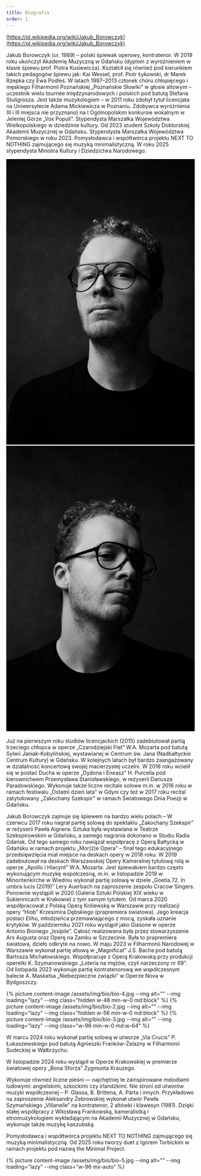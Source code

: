 ```yaml
---
title: Biografia
order: 1
---
```


[https://pl.wikipedia.org/wiki/Jakub_Borowczyk](https://pl.wikipedia.org/wiki/Jakub_Borowczyk)

Jakub Borowczyk (ur. 1989) – polski śpiewak operowy, kontratenor. W 2019 roku
ukończył Akademię Muzyczną w Gdańsku (dyplom z wyróżnieniem w klasie śpiewu
prof. Piotra Kusiewicza). Kształcił się również pod kierunkiem takich pedagogów
śpiewu jak: Kai Wessel, prof. Piotr Łykowski, dr Marek Rzepka czy Ewa Podleś. W
latach 1997–2013 członek chóru chłopięcego i męskiego Filharmonii Poznańskiej
„Poznańskie Słowiki” w głosie altowym – uczestnik wielu tournée międzynarodowych
i polskich pod batutą Stefana Stuligrosza. Jest także muzykologiem – w 2011 roku
zdobył tytuł licencjata na Uniwersytecie Adama Mickiewicza w Poznaniu. Zdobywca
wyróżnienia (II i III miejsca nie przyznano) na I Ogólnopolskim konkursie
wokalnym w Jeleniej Górze „Vox Populi”. Stypendysta Marszałka Województwa
Wielkopolskiego w dziedzinie kultury. Od 2023 student Szkoły Doktorskiej
Akademii Muzycznej w Gdańsku. Stypendysta Marszałka Województwa Pomorskiego w
roku 2023. Pomysłodawca i współtwórca projektu NEXT TO NOTHING zajmującego się
muzyką minimalistyczną. W roku 2025 stypendysta Ministra Kultury i Dziedzictwa
Narodowego.

<div class="flex justify-center gap-10">
    <img src="/assets/img/bio/bio-1.jpg" alt="" class="w-96 md:w-60">
    <img src="/assets/img/bio/bio-6.jpg" alt="" class="hidden w-60 md:block">
</div>

Już na pierwszym roku studiów licencjackich (2015) zadebiutował partią trzeciego
chłopca w operze „Czarodziejski Flet” W.A. Mozarta pod batutą Sylwii
Janiak-Kobylińskiej, wystawianej w Centrum św. Jana (Nadbałtyckie Centrum
Kultury) w Gdańsku. W kolejnych latach był bardzo zaangażowany w działalność
koncertową swojej macierzystej uczelni. W 2018 roku wcielił się w postać Ducha w
operze „Dydona i Eneasz” H. Purcella pod kierownictwem Przemysława
Stanisławskiego, w reżyserii Dariusza Paradowskiego. Wykonuje także liczne
recitale solowe m.in. w 2016 roku w ramach festiwalu „Ostatni dzień lata” w
Gdyni czy też w 2017 roku recital zatytułowany „Zakochany Szekspir” w ramach
Światowego Dnia Poezji w Gdańsku.

Jakub Borowczyk zajmuje się śpiewem na bardzo wielu polach – W czerwcu 2017 roku
nagrał partię solową do spektaklu „Zakochany Szekspir” w reżyserii Pawła
Aignera. Sztuka była wystawiana w Teatrze Szekspirowskim w Gdańsku, a samego
nagrania dokonano w Studiu Radia Gdańsk. Od tego samego roku nawiązał współpracę
z Operą Bałtycką w Gdańsku w ramach projektu „Mor(ż)e Opera” – finał tego
edukacyjnego przedsięwzięcia miał miejsce na deskach opery w 2018 roku. W 2019
zadebiutował na deskach Warszawskiej Opery Kameralnej tytułową rolą w operze
„Apollo i Hiacynt” W.A. Mozarta. Jest śpiewakiem bardzo często wykonującym
muzykę współczesną, m.in. w listopadzie 2019 w Minoritenkirche w Wiedniu wykonał
partię solową w dziele „Goetia.72. In umbra lucis (2019)” Lery Auerbach na
zaproszenie zespołu Cracow Singers. Ponownie wystąpili w 2020 (Galeria Sztuki
Polskiej XIX wieku w Sukiennicach w Krakowie) z tym samym tytułem. Od marca 2020
współpracował z Polską Operą Królewską w Warszawie przy realizacji opery “Hiob”
Krzesimira Dębskiego (prapremiera światowa). Jego kreacja postaci Elihu,
młodzieńca przemawiającego z mocą, zyskała uznanie krytyków. W październiku 2021
roku wystąpił jako Giasone w operze Antonio Bioniego „Issipile”. Całość
realizowana była przez stowarzyszenie Ars Augusta oraz Operę na Zamku w
Szczecinie. Była to prapremiera światowa, dzieło odkryte na nowo. W maju 2023 w
Filharmonii Narodowej w Warszawie wykonał partię altową w „Magnificat” J.S.
Bacha pod batutą Bartosza Michałowskiego. Współpracuje z Operą Krakowską przy
produkcji operetki K. Szymanowskiego „Loteria na mężów, czyli narzeczony nr 69”.
Od listopada 2023 wykonuje partię kontratenorową we współczesnym balecie A.
Maskatsa „Niebezpieczne związki” w Operze Nova w Bydgoszczy.

<div class="flex justify-center items-end gap-10">
  {% picture content-image /assets/img/bio/bio-4.jpg --img alt="" --img loading="lazy" --img class="hidden w-48 min-w-0 md:block" %}
  {% picture content-image /assets/img/bio/bio-2.jpg --img alt="" --img loading="lazy" --img class="hidden w-56 min-w-0 md:block" %}
  {% picture content-image /assets/img/bio/bio-3.jpg --img alt="" --img loading="lazy" --img class="w-96 min-w-0 md:w-64" %}
</div>

W marcu 2024 roku wykonał partię solową w utworze „Via Crucis” P. Łukaszewskiego
pod batutą Agnieszki Franków-Żelazny w Filharmonii Sudeckiej w Wałbrzychu.

W listopadzie 2024 roku wystąpił w Operze Krakowskiej w premierze światowej
opery „Bona Sforza” Zygmunta Krauzego.

Wykonuje również liczne pieśni — najchętniej te zainspirowane melodiami
ludowymi: angielskimi, szkockimi czy irlandzkimi. Nie stroni od utworów muzyki
współczesnej – P. Glassa, B. Brittena, A. Pärta i innych. Przykładowo na
zaproszenie Aleksandry Żebrowskiej wykonał utwór Pawła Szymańskiego „Villanelle”
na kontratenor, 2 altówki i klawesyn (1981). Dzięki stałej współpracy z
Witosławą Frankowską, kameralistką i etnomuzykologiem wykładającym na Akademii
Muzycznej w Gdańsku, wykonuje także muzykę kaszubską.

Pomysłodawca i współtwórca projektu NEXT TO NOTHING zajmującego się muzyką
minimalistyczną. Od 2025 roku tworzy duet z Igorem Torbickim w ramach projektu
pod nazwą the Minimal Project.

{% picture content-image /assets/img/bio/bio-5.jpg --img alt="" --img loading="lazy" --img class="w-96 mx-auto" %}
